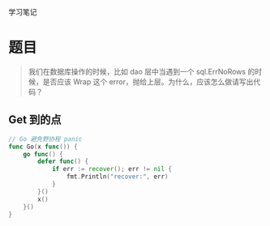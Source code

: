 学习笔记

# 题目

> 我们在数据库操作的时候，比如 dao 层中当遇到一个 sql.ErrNoRows 的时候，是否应该 Wrap 这个 error，抛给上层。为什么，应该怎么做请写出代码？


## Get 到的点

```go
// Go 避免野协程 panic
func Go(x func()) {
	go func() {
		defer func() {
			if err := recover(); err != nil {
				fmt.Println("recover:", err)
			}
		}()
		x()
	}()
}
```